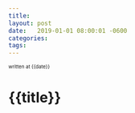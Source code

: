 ```yaml
---
title: 
layout: post
date:   2019-01-01 08:00:01 -0600
categories: 
tags: 
---
```

<sup><sup>written at {{date}} </sup></sup>

# {{title}}  
